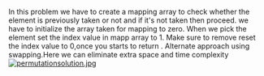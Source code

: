 In this problem we have to create a mapping array to check whether the element is previously taken or not and if it's not taken then proceed.
we have to initialize the array taken for mapping to zero.
​
When we pick the element set the index value in mapp array to 1.
Make sure to  remove reset the index value to 0,once you starts to return .
​
Alternate approach using swapping.Here we can eliminate extra space and time complexity
[![permutationsolution.jpg](https://i.postimg.cc/QxxmM0n8/permutationsolution.jpg)](https://postimg.cc/nMgBRYJg)